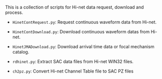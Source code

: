 This is a collection of scripts for Hi-net data request, download and process.

- `HinetContRequest.py`: Request continuous waveform data from Hi-net.
- `HinetContDownload.py`: Download continuous waveform datas from Hi-net.
- `HinetJMADownload.py`: Download arrival time data or focal mechanism catalog.

- `rdhinet.py`: Extract SAC data files from Hi-net WIN32 files.
- `ch2pz.py`: Convert Hi-net Channel Table file to SAC PZ files
